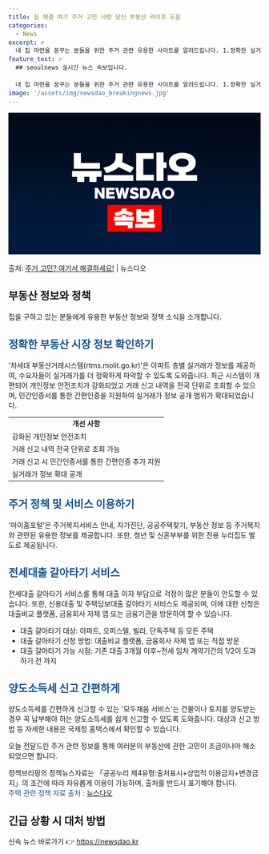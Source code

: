 ```yaml
---
title: 집 해결 여기 주거 고민 사람 당신 부동산 라이프 도움
categories:
  - News
excerpt: >
  내 집 마련을 꿈꾸는 분들을 위한 주거 관련 유용한 사이트를 알려드립니다. 1.정확한 실거래가 정보는?차세대…
feature_text: >
  ## seoulnews 실시간 뉴스 속보입니다.

  내 집 마련을 꿈꾸는 분들을 위한 주거 관련 유용한 사이트를 알려드립니다. 1.정확한 실거래가 정보는?차세대…
image: '/assets/img/newsdao_breakingnews.jpg'
---
```


![뉴스다오 속보](/assets/img/newsdao_breakingnews.jpg)

<p>출처: <a href="https://newsdao.kr/3316" rel="dofollow">주거 고민? 여기서 해결하세요!</a> | 뉴스다오</p>

<h2 data-ke-size="size26">부동산 정보와 정책</h2>
<p data-ke-size="size16">집을 구하고 있는 분들에게 유용한 부동산 정보와 정책 소식을 소개합니다.</p>

<h2><b><span style="color: #1a5490;">정확한 부동산 시장 정보 확인하기</span></b></h2>
<p data-ke-size="size16">'차세대 부동산거래시스템(rtms.molit.go.kr)'은 아파트 층별 실거래가 정보를 제공하여, 수요자들이 실거래가를 더 정확하게 파악할 수 있도록 도와줍니다. 최근 시스템이 개편되어 개인정보 안전조치가 강화되었고 거래 신고 내역을 전국 단위로 조회할 수 있으며, 민간인증서를 통한 간편인증을 지원하여 실거래가 정보 공개 범위가 확대되었습니다.</p>
<table>
  <tr>
    <td style="text-align: center; height: 17px;"><b>개선 사항</b></td>
  </tr>
  <tr>
    <td>강화된 개인정보 안전조치</td>
  </tr>
  <tr>
    <td>거래 신고 내역 전국 단위로 조회 가능</td>
  </tr>
  <tr>
    <td>거래 신고 시 민간인증서를 통한 간편인증 추가 지원</td>
  </tr>
  <tr>
    <td>실거래가 정보 확대 공개</td>
  </tr>
</table>

<h2><b><span style="color: #1a5490;">주거 정책 및 서비스 이용하기</span></b></h2>
<p data-ke-size="size16">'마이홈포털'은 주거복지서비스 안내, 자가진단, 공공주택찾기, 부동산 정보 등 주거복지와 관련된 유용한 정보를 제공합니다. 또한, 청년 및 신혼부부를 위한 전용 누리집도 별도로 제공됩니다.</p>

<h2><b><span style="color: #1a5490;">전세대출 갈아타기 서비스</span></b></h2>
<p data-ke-size="size16">전세대출 갈아타기 서비스를 통해 대출 이자 부담으로 걱정이 많은 분들이 안도할 수 있습니다. 또한, 신용대출 및 주택담보대출 갈아타기 서비스도 제공되며, 이에 대한 신청은 대출비교 플랫폼, 금융회사 자체 앱 또는 금융기관을 방문하여 할 수 있습니다.</p>
<ul>
  <li>대출 갈아타기 대상: 아파트, 오피스텔, 빌라, 단독주택 등 모든 주택</li>
  <li>대출 갈아타기 신청 방법: 대출비교 플랫폼, 금융회사 자체 앱 또는 직접 방문</li>
  <li>대출 갈아타기 가능 시점: 기존 대출 3개월 이후~전세 임차 계약기간의 1/2이 도과하기 전 까지</li>
</ul>

<h2><b><span style="color: #1a5490;">양도소득세 신고 간편하게</span></b></h2>
<p data-ke-size="size16">양도소득세를 간편하게 신고할 수 있는 '모두채움 서비스'는 건물이나 토지를 양도받는 경우 꼭 납부해야 하는 양도소득세를 쉽게 신고할 수 있도록 도와줍니다. 대상과 신고 방법 등 자세한 내용은 국세청 홈택스에서 확인할 수 있습니다.</p>

<p data-ke-size="size16">오늘 전달드린 주거 관련 정보를 통해 여러분의 부동산에 관한 고민이 조금이나마 해소되었으면 합니다.</p>
<p data-ke-size="size16">정책브리핑의 정책뉴스자료는 「공공누리 제4유형:출처표시+상업적 이용금지+변경금지」의 조건에 따라 자유롭게 이용이 가능하며, 출처를 반드시 표기해야 합니다. <br> <span style="color: #1a5490;">주택 관련 정책 자료 출처</span> : <a href="https://newsdao.kr/3316">뉴스다오</a> </p>
<h2 data-ke-size="size26">긴급 상황 시 대처 방법</h2>
 

신속 뉴스 바로가기 👉 <a href="https://newsdao.kr" rel="dofollow">https://newsdao.kr</a>


